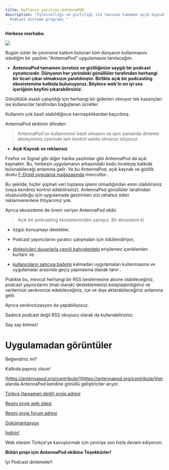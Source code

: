 ```yaml
---
title: Haftanın yazılımı:AntennaPOD
description: "İşlevselliği ve gizliliği ile tanınan tamamen açık kaynaklı
  Podcast dinleme programı "
---
```

**Herkese merhaba.**

![](/media/indir.jpeg)

Bugün sizler ile çevirisine katkım bulunan tüm dünyanın kullanmasını istediğim bir yazılımı "AntennaPod" uygulamasını tanıtacağım.

*   **AntennaPod tamamen ücretsiz ve gizliliğinize saygılı bir podcast oynatıcısıdır. Dünyanın her yerindeki gönüllüler tarafından herhangi bir ticari çıkar olmaksızın yaratılmıştır. Birlikte açık bir podcasting ekosistemine katkıda bulunuyoruz. Böylece web'in en iyi ses içeriğinin keyfini çıkarabilirsiniz.**
    

Gönüllülük esaslı çalışıldığı için herhangi bir giderleri olmuyor tek kazançları ise kullanıcılar tarafından bağışlanan ücretler.

Kullanımı çok basit olabildiğince karmaşıklıkardan kaçırılmış.

AntennaPod ekibinin dilinden:

> AntennaPod'un kullanımının basit olmasını ve aynı zamanda dinleme deneyiminiz üzerinde tam kontrol sahibi olmanızı istiyoruz.

*   **Açık Kaynak ve reklamsız**
    

Firefox ve Signal gibi diğer harika yazılımlar gibi AntennaPod da açık kaynaktır. Bu, herkesin uygulamanın arkasındaki kodu inceleyip katkıda bulunabileceği anlamına gelir. Ve bu AntennaPod, açık kaynak ve gizlilik dostu [F-Droid uygulama mağazasında](https://www.f-droid.org/packages/de.danoeh.antennapod/) mevcuttur .

Bu şekilde, hiçbir şüpheli veri toplama işlemi olmadığından emin olabilirsiniz (veya kendiniz kontrol edebilirsiniz). AntennaPod gönüllüler tarafından oluşturulduğu için uygulamada gezinirken sizi rahatsız eden reklamverenlere ihtiyacımız yok.

Ayrıca ekosisteme de önem veriyor AntennaPod ekibi.

> Açık bir podcasting ekosisteminden yanayız. Bir ekosistem ki

*   özgür konuşmayı destekler,
    
*   Podcast yayıncılarını yaratıcı çalışmaları için ödüllendiriyor,
    
*   [dinleyicileri duvarlarla çevrili bahçelerdeki](https://en.wikipedia.org/wiki/Closed_platform) erişilemez içeriklerden kurtarır ve
    
*   [kullanıcıların satıcıya bağımlı](https://en.wikipedia.org/wiki/Vendor_lock-in) kalmadan uygulamaları kullanmasına ve uygulamalar arasında geçiş yapmasına olanak tanır .
    

Pratikte bu, mevcut herhangi bir RSS beslemesine abone olabileceğiniz, podcast yayıncılarını (mali olarak) desteklemenizi kolaylaştırdığımız ve verilerinizi senkronize edebileceğiniz, içe ve dışa aktarabileceğiniz anlamına gelir.

Ayrıca senkronizasyon da yapabiliyoruz.

Sadece podcast değil RSS okuyucu olarak da kullanabilirsiniz.

Say say bitmez!

# **Uygulamadan görüntüler**

Beğendiniz mi?

Katkıda payınız olsun!

[https://antennapod.org/contribute/](https://antennapod.org/contribute/)her alanda AntennaPod kendine gönüllü geliştiriciler arıyor.

[Türkçe (tamamen değil) proje adresi](https://github.com/Sxinar/AntennaPod_Turkce)

[Resmi proje web sitesi](https://antennapod.org/)

[Resmi proje forum adresi](https://forum.antennapod.org/)

[Dokümantasyon](https://antennapod.org/documentation/)

[İndirin!](https://antennapod.org/download/)

Web sitesini Türkçe'ye kavuşturmak için çeviriye son hızla devam ediyorum.

**Bütün proje için AntennaPod ekibine Teşekkürler!**

İyi Podcast dinlemeler!